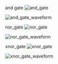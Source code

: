 and gate
![and_gate](https://github.com/user-attachments/assets/3867529e-5d02-45f8-9c24-905f8cc1365c)


![and_gate_waveform](https://github.com/user-attachments/assets/951c8e2b-286c-429d-acb9-f601d60d4d41)

nor_gate
![nor_gate](https://github.com/user-attachments/assets/bf680c9a-2c6c-4b07-868d-266be420918a)


![nor_gate_waveform](https://github.com/user-attachments/assets/7e14475a-6547-488b-993f-af63dd66da19)

xnor_gate
![xnor_gate](https://github.com/user-attachments/assets/d7010e6f-c89b-4572-929f-07467263dfba)


![xnor_gate_waveform](https://github.com/user-attachments/assets/4a6289aa-0a9c-4be8-9447-34d5bc409d11)
